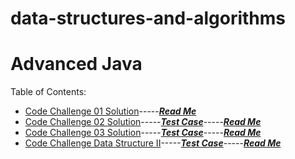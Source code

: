 # data-structures-and-algorithms
# Advanced Java

Table of Contents:
- [Code Challenge 01 Solution](code401challenges/src/main/java/code401challenges/ArrayReverse.java)-----[***Read Me***](code401challenges/allReadMe/lab01-README.md)
- [Code Challenge 02 Solution](code401challenges/src/main/java/code401challenges/ArrayShift.java)-----[***Test Case***](code401challenges/src/test/java/code401challenges/LibraryTest.java)-----[***Read Me***](code401challenges/allReadMe/lab02-README.md)
- [Code Challenge 03 Solution](code401challenges/src/main/java/code401challenges/BinarySearch.java)-----[***Test Case***](code401challenges/src/test/java/code401challenges/BinarySearchTest.java)-----[***Read Me***](code401challenges/allReadMe/lab03-README.md)
- [Code Challenge Data Structure II](code401challenges/Data-Structures/src/main/java/datastructure/Library.java)-----[***Test Case***](code401challenges/Data-Structures/src/test/java/datastructure/LibraryTest.java)-----[***Read Me***](code401challenges/allReadMe/DS1-README.md)

